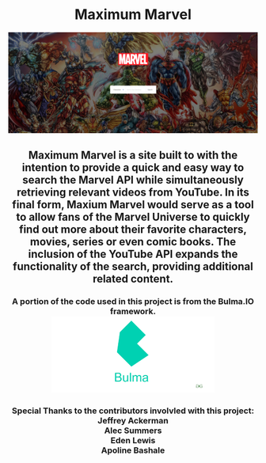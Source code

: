 <h1 align="center">Maximum Marvel</h1>
<img src="assets/images/maxmarvelscreenshot.jpg">
<h2 align="center">
Maximum Marvel is a site built to with the intention to provide a quick and easy way to search the Marvel API while simultaneously retrieving relevant videos from YouTube. In its final form, Maxium Marvel would serve as a tool to allow fans of the Marvel Universe to quickly find out more about their favorite characters, movies, series or even comic books. The inclusion of the YouTube API expands the functionality of the search, providing additional related content.
</h2>
<h3 align="center">
A portion of the code used in this project is from the Bulma.IO framework.
<br>
<img src="assets/images/bulma logo.png">
 </h3>
<h3 align="center">Special Thanks to the contributors involvled with this project:
<br>
Jeffrey Ackerman
<br>
Alec Summers
<br>
Eden Lewis
<br>
Apoline Bashale
<br>
</h3>

